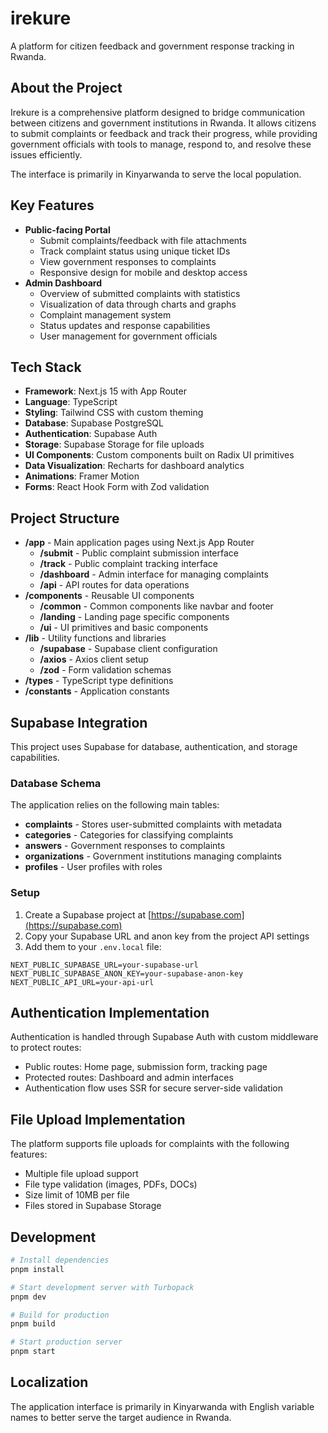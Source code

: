 # irekure

A platform for citizen feedback and government response tracking in Rwanda.

## About the Project

Irekure is a comprehensive platform designed to bridge communication between
citizens and government institutions in Rwanda. It allows citizens to submit
complaints or feedback and track their progress, while providing government
officials with tools to manage, respond to, and resolve these issues
efficiently.

The interface is primarily in Kinyarwanda to serve the local population.

## Key Features

- **Public-facing Portal**
  - Submit complaints/feedback with file attachments
  - Track complaint status using unique ticket IDs
  - View government responses to complaints
  - Responsive design for mobile and desktop access
- **Admin Dashboard**
  - Overview of submitted complaints with statistics
  - Visualization of data through charts and graphs
  - Complaint management system
  - Status updates and response capabilities
  - User management for government officials

## Tech Stack

- **Framework**: Next.js 15 with App Router
- **Language**: TypeScript
- **Styling**: Tailwind CSS with custom theming
- **Database**: Supabase PostgreSQL
- **Authentication**: Supabase Auth
- **Storage**: Supabase Storage for file uploads
- **UI Components**: Custom components built on Radix UI primitives
- **Data Visualization**: Recharts for dashboard analytics
- **Animations**: Framer Motion
- **Forms**: React Hook Form with Zod validation

## Project Structure

- **/app** - Main application pages using Next.js App Router
  - **/submit** - Public complaint submission interface
  - **/track** - Public complaint tracking interface
  - **/dashboard** - Admin interface for managing complaints
  - **/api** - API routes for data operations
- **/components** - Reusable UI components
  - **/common** - Common components like navbar and footer
  - **/landing** - Landing page specific components
  - **/ui** - UI primitives and basic components
- **/lib** - Utility functions and libraries
  - **/supabase** - Supabase client configuration
  - **/axios** - Axios client setup
  - **/zod** - Form validation schemas
- **/types** - TypeScript type definitions
- **/constants** - Application constants

## Supabase Integration

This project uses Supabase for database, authentication, and storage
capabilities.

### Database Schema

The application relies on the following main tables:

- **complaints** - Stores user-submitted complaints with metadata
- **categories** - Categories for classifying complaints
- **answers** - Government responses to complaints
- **organizations** - Government institutions managing complaints
- **profiles** - User profiles with roles

### Setup

1. Create a Supabase project at [https://supabase.com](https://supabase.com)
2. Copy your Supabase URL and anon key from the project API settings
3. Add them to your `.env.local` file:

```
NEXT_PUBLIC_SUPABASE_URL=your-supabase-url
NEXT_PUBLIC_SUPABASE_ANON_KEY=your-supabase-anon-key
NEXT_PUBLIC_API_URL=your-api-url
```

## Authentication Implementation

Authentication is handled through Supabase Auth with custom middleware to
protect routes:

- Public routes: Home page, submission form, tracking page
- Protected routes: Dashboard and admin interfaces
- Authentication flow uses SSR for secure server-side validation

## File Upload Implementation

The platform supports file uploads for complaints with the following features:

- Multiple file upload support
- File type validation (images, PDFs, DOCs)
- Size limit of 10MB per file
- Files stored in Supabase Storage

## Development

```bash
# Install dependencies
pnpm install

# Start development server with Turbopack
pnpm dev

# Build for production
pnpm build

# Start production server
pnpm start
```

## Localization

The application interface is primarily in Kinyarwanda with English variable
names to better serve the target audience in Rwanda.
